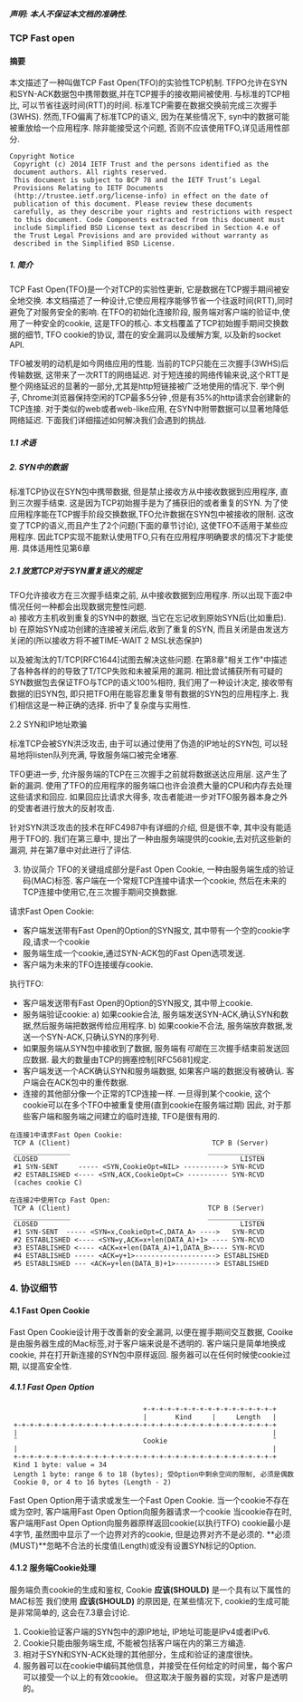 ##### 声明: 本人不保证本文档的准确性.

### TCP Fast open

#### 摘要

本文描述了一种叫做TCP Fast Open(TFO)的实验性TCP机制. TFPO允许在SYN和SYN-ACK数据包中携带数据,并在TCP握手的接收期间被使用. 与标准的TCP相比, 可以节省往返时间(RTT)的时间.
标准TCP需要在数据交换前完成三次握手(3WHS). 然而,TFO偏离了标准TCP的语义, 因为在某些情况下, syn中的数据可能被重放给一个应用程序. 除非能接受这个问题, 否则不应该使用TFO,详见适用性部分.

```
Copyright Notice
 Copyright (c) 2014 IETF Trust and the persons identified as the
 document authors. All rights reserved.
 This document is subject to BCP 78 and the IETF Trust’s Legal
 Provisions Relating to IETF Documents
 (http://trustee.ietf.org/license-info) in effect on the date of
 publication of this document. Please review these documents
 carefully, as they describe your rights and restrictions with respect
 to this document. Code Components extracted from this document must
 include Simplified BSD License text as described in Section 4.e of
 the Trust Legal Provisions and are provided without warranty as
 described in the Simplified BSD License.
```

##### 1. 简介

TCP Fast Open(TFO)是一个对TCP的实验性更新, 它是数据在TCP握手期间被安全地交换. 本文档描述了一种设计,它使应用程序能够节省一个往返时间(RTT),同时避免了对服务安全的影响. 在TFO的初始化连接阶段,
服务端对客户端的验证中,使用了一种安全的cookie, 这是TFO的核心. 本文档覆盖了TCP初始握手期间交换数据的细节, TFO cookie的协议, 潜在的安全漏洞以及缓解方案, 以及新的socket API.

TFO被发明的动机是如今网络应用的性能. 当前的TCP只能在三次握手(3WHS)后传输数据, 这带来了一次RTT的网络延迟. 对于短连接的网络传输来说,这个RTT是整个网络延迟的显著的一部分,尤其是http短链接被广泛地使用的情况下.
举个例子, Chrome浏览器保持空闲的TCP最多5分钟 ,但是有35%的http请求会创建新的TCP连接. 对于类似的web或者web-like应用, 在SYN中附带数据可以显著地降低网络延迟. 下面我们详细描述如何解决我们会遇到的挑战.

##### 1.1 术语

##### 2. SYN中的数据

标准TCP协议在SYN包中携带数据, 但是禁止接收方从中接收数据到应用程序, 直到三次握手结束. 这是因为TCP初始握手是为了捕获旧的或者重复的SYN. 为了使应用程序能在TCP握手阶段交换数据,TFO允许数据在SYN包中被接收的限制.
这改变了TCP的语义,而且产生了2个问题(下面的章节讨论), 这使TFO不适用于某些应用程序. 因此TCP实现不能默认使用TFO,只有在应用程序明确要求的情况下才能使用. 具体适用性见第6章

##### 2.1 放宽TCP对于SYN重复语义的规定

TFO允许接收方在三次握手结束之前, 从中接收数据到应用程序. 所以出现下面2中情况任何一种都会出现数据完整性问题.   
a) 接收方主机收到重复的SYN中的数据, 当它在忘记收到原始SYN后(比如重启).   
b) 在原始SYN成功创建的连接被关闭后,收到了重复的SYN, 而且关闭是由发送方关闭的(所以接收方将不被TIME-WAIT 2 MSL状态保护)

以及被淘汰的T/TCP[RFC1644]试图去解决这些问题. 在第8章"相关工作"中描述了各种各样的的导致了T/TCP失败和未被采用的漏洞. 相比尝试捕获所有可疑的SYN数据包去保证TFO与TCP的语义100%相符, 我们用了一种设计决定,
接收带有数据的旧SYN包, 即只把TFO用在能容忍重复带有数据的SYN包的应用程序上. 我们相信这是一种正确的选择. 折中了复杂度与实用性.

2.2 SYN和IP地址欺骗

标准TCP会被SYN洪泛攻击, 由于可以通过使用了伪造的IP地址的SYN包, 可以轻易地将listen队列充满, 导致服务端口被完全堵塞.

TFO更进一步, 允许服务端的TCP在三次握手之前就将数据送达应用层. 这产生了新的漏洞. 使用了TFO的应用程序的服务端口也许会浪费大量的CPU和内存去处理这些请求和回应. 如果回应比请求大得多,
攻击者能进一步对TFO服务器本身之外的受害者进行放大的反射攻击.

针对SYN洪泛攻击的技术在RFC4987中有详细的介绍, 但是很不幸, 其中没有能适用于TFO的. 我们在第三章中, 提出了一种由服务端提供的cookie,去对抗这些新的漏洞, 并在第7章中对此进行了评估.

3. 协议简介 TFO的关键组成部分是Fast Open Cookie, 一种由服务端生成的验证码(MAC)标签. 客户端在一个常规TCP连接中请求一个cookie, 然后在未来的TCP连接中使用它,在三次握手期间交换数据.

请求Fast Open Cookie:

- 客户端发送带有Fast Open的Option的SYN报文, 其中带有一个空的cookie字段,请求一个cookie
- 服务端生成一个cookie,通过SYN-ACK包的Fast Open选项发送.
- 客户端为未来的TFO连接缓存cookie.

执行TFO:

- 客户端发送带有Fast Open的Option的SYN报文, 其中带上cookie.
- 服务端验证cookie:
  a) 如果cookie合法, 服务端发送SYN-ACK,确认SYN和数据,然后服务端把数据传给应用程序. b) 如果cookie不合法, 服务端放弃数据,发送一个SYN-ACK,只确认SYN的序列号.
- 如果服务端从SYN包中接收到了数据, 服务端有*可能*在三次握手结束前发送回应数据. 最大的数量由TCP的拥塞控制[RFC5681]规定.
- 客户端发送一个ACK确认SYN和服务端数据, 如果客户端的数据没有被确认. 客户端会在ACK包中的重传数据.
- 连接的其他部分像一个正常的TCP连接一样. 一旦得到某个cookie, 这个cookie可以在多个TFO中被重复使用(直到cookie在服务端过期)
  因此, 对于那些客户端和服务端之间建立的临时连接, TFO是很有用的.

```shell
在连接1中请求Fast Open Cookie:
 TCP A (Client)                                   TCP B (Server)
 ______________                                  ______________
 CLOSED                                                  LISTEN
 #1 SYN-SENT     ----- <SYN,CookieOpt=NIL> ----------> SYN-RCVD
 #2 ESTABLISHED <---- <SYN,ACK,CookieOpt=C> ---------- SYN-RCVD
 (caches cookie C)

在连接2中使用Tcp Fast Open:
 TCP A (Client)                                  TCP B (Server)
 ______________                                  ______________
 CLOSED                                                  LISTEN
 #1 SYN-SENT  ----- <SYN=x,CookieOpt=C,DATA_A> ---->   SYN-RCVD
 #2 ESTABLISHED <---- <SYN=y,ACK=x+len(DATA_A)+1> ---- SYN-RCVD
 #3 ESTABLISHED <---- <ACK=x+len(DATA_A)+1,DATA_B>---- SYN-RCVD
 #4 ESTABLISHED ----- <ACK=y+1>--------------------> ESTABLISHED
 #5 ESTABLISHED --- <ACK=y+len(DATA_B)+1>----------> ESTABLISHED
```

### 4. 协议细节

#### 4.1 Fast Open Cookie

Fast Open Cookie设计用于改善新的安全漏洞, 以便在握手期间交互数据, Cooike是由服务器生成的Mac标签,对于客户端来说是不透明的. 客户端只是简单地换成cookie, 并在打开新连接的SYN包中原样返回.
服务器可以在任何时候使cookie过期, 以提高安全性.

##### 4.1.1 Fast Open Option

```
                                 +-+-+-+-+-+-+-+-+-+-+-+-+-+-+-+-+
                                 |       Kind     |     Length   |
 +-+-+-+-+-+-+-+-+-+-+-+-+-+-+-+-+-+-+-+-+-+-+-+-+-+-+-+-+-+-+-+-+
 |                                                               |
 ˜                               Cookie                          ˜
 |                                                               |
 +-+-+-+-+-+-+-+-+-+-+-+-+-+-+-+-+-+-+-+-+-+-+-+-+-+-+-+-+-+-+-+-+
 Kind 1 byte: value = 34
 Length 1 byte: range 6 to 18 (bytes); 受Option中剩余空间的限制, 必须是偶数
 Cookie 0, or 4 to 16 bytes (Length - 2)
```

Fast Open Option用于请求或发生一个Fast Open Cookie. 当一个cookie不存在或为空时, 客户端用Fast Open Option向服务器请求一个cookie 当cookie存在时, 客户端用Fast
Open Option向服务器原样返回cookie(以执行TFO)
cookie最小是4字节, 虽然图中显示了一个边界对齐的cookie, 但是边界对齐不是必须的.
**必须(MUST)**忽略不合法的长度值(Length)或没有设置SYN标记的Option.

#### 4.1.2 服务端Cookie处理

服务端负责cookie的生成和鉴权, Cookie **应该(SHOULD)** 是一个具有以下属性的MAC标签
我们使用 **应该(SHOULD)** 的原因是, 在某些情况下, cookie的生成可能是非常简单的, 这会在7.3章会讨论.

1. Cookie验证客户端的SYN包中的源IP地址, IP地址可能是IPv4或者IPv6. 
2. Cookie只能由服务端生成, 不能被包括客户端在内的第三方编造. 
3. 相对于SYN和SYN-ACK处理的其他部分，生成和验证的速度很快。
4. 服务器可以在cookie中编码其他信息，并接受在任何给定的时间里，每个客户可以接受一个以上的有效cookie。 但这取决于服务器的实现，对客户是透明的。
